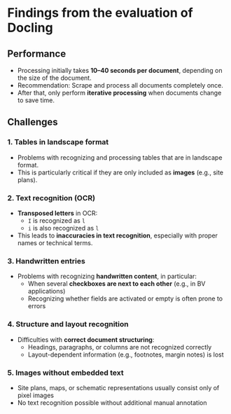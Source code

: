 # Findings from the evaluation of Docling

## Performance

- Processing initially takes **10–40 seconds per document**, depending on the size of the document.
- Recommendation: Scrape and process all documents completely once.
- After that, only perform **iterative processing** when documents change to save time.

## Challenges

### 1. Tables in landscape format

- Problems with recognizing and processing tables that are in landscape format.
- This is particularly critical if they are only included as **images** (e.g., site plans).

### 2. Text recognition (OCR)

- **Transposed letters** in OCR:
  - `I` is recognized as `l`
  - `i` is also recognized as `l`
- This leads to **inaccuracies in text recognition**, especially with proper names or technical terms.

### 3. Handwritten entries

- Problems with recognizing **handwritten content**, in particular:
  - When several **checkboxes are next to each other** (e.g., in BV applications)
  - Recognizing whether fields are activated or empty is often prone to errors

### 4. Structure and layout recognition

- Difficulties with **correct document structuring**:
  - Headings, paragraphs, or columns are not recognized correctly
  - Layout-dependent information (e.g., footnotes, margin notes) is lost

### 5. Images without embedded text

- Site plans, maps, or schematic representations usually consist only of pixel images
- No text recognition possible without additional manual annotation
